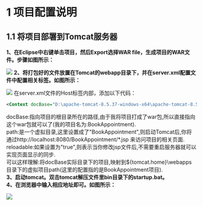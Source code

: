 # 1      项目配置说明
## 1.1 将项目部署到Tomcat服务器
**1、在Eclipse中右键单击项目，然后Export选择WAR file，生成项目的WAR文件。步骤如图所示：**

![](https://user-gold-cdn.xitu.io/2019/6/29/16ba3c4e2a0fb4d8?w=510&h=444&f=jpeg&s=27317)
**2、将打包好的文件放置在Tomcat的webapp目录下，并在server.xml配置文件中配置相关标签。如图所示：**

![](https://user-gold-cdn.xitu.io/2019/6/29/16ba3c55bd75a84c?w=1139&h=637&f=jpeg&s=72664)
在server.xml文件的Host标签内部，添加以下代码：
```xml
<Context docBase="D:\apache-tomcat-8.5.37-windows-x64\apache-tomcat-8.5.37\webapps\BookAppointment.war" path="/BookAppointment" reloadable="true"/>
```
 docBase:指向项目的根目录所在的路径,由于我将项目打成了war包,所以直接指向这个war包就可以了(我的项目名为:BookAppointment). <br/>
path:是一个虚拟目录,这里设置成了"BookAppointment",则启动Tomcat后,你将通过http://localhost:8080/BookAppointment/*.jsp   来访问项目的相关页面. <br/>
reloadable:如果设置为"true",则表示当你修改jsp文件后,不需要重启服务器就可以实现页面显示的同步. <br/>
可以这样理解:将docBase实际目录下的项目,映射到${tomcat.home}\webapps目录下的虚拟项目path(这里的配置指的是BookAppointment项目).<br/>
**3、启动tomcat。双击tomcat解压文件里bin目录下的startup.bat。**<br/>
**4、在浏览器中输入相应地址即可。如图所示：**

![](https://user-gold-cdn.xitu.io/2019/6/29/16ba3c611d3e1566?w=1354&h=728&f=jpeg&s=26969)
